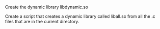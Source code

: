 Create the dynamic library libdynamic.so   

Create a script that creates a dynamic library called liball.so from all the .c files that are in the current directory.
